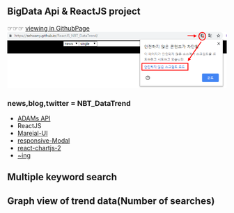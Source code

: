 BigData Api & ReactJS project
-------------
☞☞☞ [viewing in GithubPage](https://sehwanY.github.io/ReactJS_NBT_DataTrend)
<img src="./gitpageImage.png"/>

### news,blog,twitter = NBT_DataTrend
- [ADAMs API](http://adams.ai) 
- ReactJS
- [Mareial-UI](https://www.npmjs.com/package/@material-ui/core)
- [responsive-Modal](https://github.com/pradel/react-responsive-modal)
- [react-chartjs-2](https://github.com/jerairrest/react-chartjs-2)
- [~ing](#)

## Multiple keyword search
## Graph view of trend data(Number of searches)